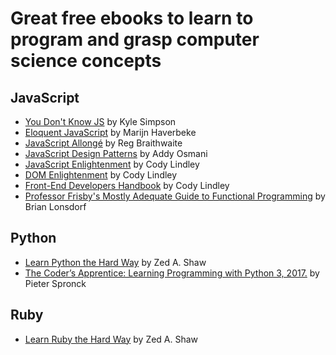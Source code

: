 # Great free ebooks to learn to program and grasp computer science concepts

## JavaScript

- [You Don't Know JS](https://github.com/getify/You-Dont-Know-JS) by Kyle Simpson
- [Eloquent JavaScript](https://eloquentjavascript.net/) by Marijn Haverbeke
- [JavaScript Allongé](https://leanpub.com/javascriptallongesix/read) by Reg Braithwaite
- [JavaScript Design Patterns](https://addyosmani.com/resources/essentialjsdesignpatterns/book/) by Addy Osmani
- [JavaScript Enlightenment](http://javascriptenlightenment.com/) by Cody Lindley
- [DOM Enlightenment](http://domenlightenment.com/) by Cody Lindley
- [Front-End Developers Handbook](https://frontendmasters.com/books/front-end-handbook/2018/) by Cody Lindley
- [Professor Frisby's Mostly Adequate Guide to Functional Programming](https://mostly-adequate.gitbooks.io/mostly-adequate-guide/) by Brian Lonsdorf

## Python

- [Learn Python the Hard Way](https://learnpythonthehardway.org/python3/) by Zed A. Shaw
- [The Coder’s Apprentice: Learning Programming with Python 3, 2017.](http://www.spronck.net/pythonbook/) by Pieter Spronck

## Ruby

- [Learn Ruby the Hard Way](https://learnrubythehardway.org/book/) by Zed A. Shaw
